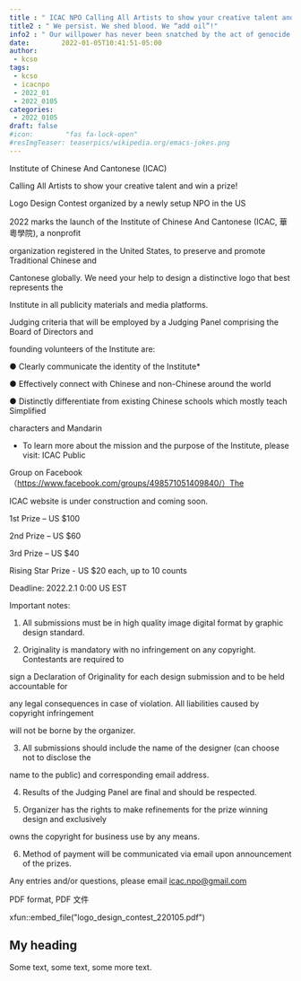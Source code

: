 ```yaml
---
title : " ICAC NPO Calling All Artists to show your creative talent and win a prize! "
title2 : " We persist. We shed blood. We “add oil”!"
info2 : " Our willpower has never been snatched by the act of genocide."
date:        2022-01-05T10:41:51-05:00
author:
 - kcso
tags:
 - kcso
 - icacnpo
 - 2022_01
 - 2022_0105
categories:
 - 2022_0105
draft: false
#icon:        "fas fa-lock-open"
#resImgTeaser: teaserpics/wikipedia.org/emacs-jokes.png
---
```



Institute of Chinese And Cantonese (ICAC)

Calling All Artists to show your creative talent and win a prize!

Logo Design Contest organized by a newly setup NPO in the US

2022 marks the launch of the Institute of Chinese And Cantonese (ICAC, 華粵學院), a nonprofit

organization registered in the United States, to preserve and promote Traditional Chinese and

Cantonese globally. We need your help to design a distinctive logo that best represents the

Institute in all publicity materials and media platforms.

Judging criteria that will be employed by a Judging Panel comprising the Board of Directors and

founding volunteers of the Institute are:

● Clearly communicate the identity of the Institute*

● Effectively connect with Chinese and non-Chinese around the world

● Distinctly differentiate from existing Chinese schools which mostly teach Simplified

characters and Mandarin

* To learn more about the mission and the purpose of the Institute, please visit: ICAC Public

Group on Facebook（https://www.facebook.com/groups/498571051409840/）The

ICAC website is under construction and coming soon.

1st Prize – US $100

2nd Prize – US $60

3rd Prize – US $40

Rising Star Prize - US $20 each, up to 10 counts

Deadline: 2022.2.1 0:00 US EST

Important notes:

1. All submissions must be in high quality image digital format by graphic design standard.

2. Originality is mandatory with no infringement on any copyright. Contestants are required to

sign a Declaration of Originality for each design submission and to be held accountable for

any legal consequences in case of violation. All liabilities caused by copyright infringement

will not be borne by the organizer.

3. All submissions should include the name of the designer (can choose not to disclose the

name to the public) and corresponding email address.

4. Results of the Judging Panel are final and should be respected.

5. Organizer has the rights to make refinements for the prize winning design and exclusively

owns the copyright for business use by any means.

6. Method of payment will be communicated via email upon announcement of the prizes.

Any entries and/or questions, please email icac.npo@gmail.com

<object data="logo_design_contest_220105.pdf" 
type="application/pdf" width="100%">
PDF format, PDF 文件
</object>

<div class="aside">
xfun::embed_file("logo_design_contest_220105.pdf")
</div>
<div class="aside">
<h2>My heading</h2>
<p>Some text, some text, some more text.</p>
</div>

